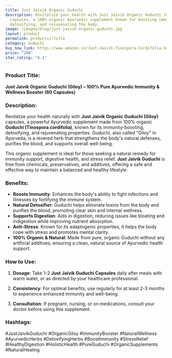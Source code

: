 ```yaml
---
title: Just Jaivik Organic Guduchi
description: Revitalize your health with Just Jaivik Organic Guduchi (Giloy)
  capsules, a 100% organic Ayurvedic supplement known for boosting immunity,
  detoxifying, and rejuvenating the body.
image: /images/blog/just-jaivik-organic-guduchi.jpg
layout: product
permalink: products/:title
category: Guduchi
buy_now_link: https://www.amazon.in/Just-Jaivik-Tinospora-Cordifolia-Supplements/dp/B07SB6MC3S/ref=sr_1_4_sspa?crid=1TX1M06Q0LCMB&tag=m0150-21
price: "208"
star_rating: "4.1"
---
```

### Product Title:
**Just Jaivik Organic Guduchi (Giloy) – 100% Pure Ayurvedic Immunity & Wellness Booster (60 Capsules)**

### Description:
Revitalize your health naturally with **Just Jaivik Organic Guduchi (Giloy)** capsules, a powerful Ayurvedic supplement made from 100% organic **Guduchi (Tinospora cordifolia)**, known for its immunity-boosting, detoxifying, and rejuvenating properties. Guduchi, also called "Giloy" in Ayurveda, is a revered herb that strengthens the body's natural defenses, purifies the blood, and supports overall well-being.

This organic supplement is ideal for those seeking a natural remedy for immunity support, digestive health, and stress relief. **Just Jaivik Guduchi** is free from chemicals, preservatives, and additives, offering a safe and effective way to maintain a balanced and healthy lifestyle.

### Benefits:
- **Boosts Immunity**: Enhances the body's ability to fight infections and illnesses by fortifying the immune system.
- **Natural Detoxifier**: Guduchi helps eliminate toxins from the body and purifies the blood, promoting clear skin and internal wellness.
- **Supports Digestion**: Aids in digestion, reducing issues like bloating and indigestion while improving nutrient absorption.
- **Anti-Stress**: Known for its adaptogenic properties, it helps the body cope with stress and promotes mental clarity.
- **100% Organic & Natural**: Made from pure, organic Guduchi without any artificial additives, ensuring a clean, natural source of Ayurvedic health support.

### How to Use:
1. **Dosage**: Take 1-2 **Just Jaivik Guduchi Capsules** daily after meals with warm water, or as directed by your healthcare professional.
   
2. **Consistency**: For optimal benefits, use regularly for at least 2-3 months to experience enhanced immunity and well-being.

3. **Consultation**: If pregnant, nursing, or on medications, consult your doctor before using this supplement.

### Hashtags:
#JustJaivikGuduchi #OrganicGiloy #ImmunityBooster #NaturalWellness #AyurvedicHerbs #DetoxifyingHerbs #BoostImmunity #StressRelief #HealthyDigestion #HolisticHealth #PureGuduchi #OrganicSupplements #NaturalHealing
